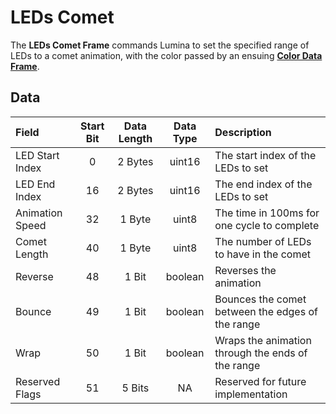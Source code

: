 # LEDs Comet

The **LEDs Comet Frame** commands Lumina to set the specified range of LEDs to a comet animation, with the color passed by an ensuing **[Color Data Frame](./color_data)**.

## Data

| Field | Start Bit | Data Length | Data Type | Description |
| :- | :-: | :-: | :-: | :- |
| LED Start Index | 0 | 2 Bytes | uint16 | The start index of the LEDs to set |
| LED End Index | 16 | 2 Bytes | uint16 | The end index of the LEDs to set |
| Animation Speed | 32 | 1 Byte | uint8 | The time in 100ms for one cycle to complete |
| Comet Length | 40 | 1 Byte | uint8 | The number of LEDs to have in the comet |
| Reverse | 48 | 1 Bit | boolean | Reverses the animation |
| Bounce | 49 | 1 Bit | boolean | Bounces the comet between the edges of the range |
| Wrap | 50 | 1 Bit | boolean | Wraps the animation through the ends of the range |
| Reserved Flags | 51 | 5 Bits | NA | Reserved for future implementation |